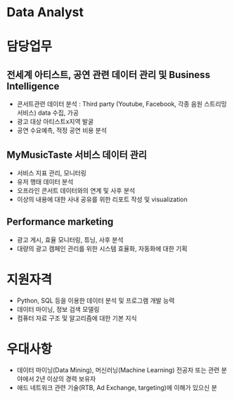 # Data Analyst

# 담당업무
## 전세계 아티스트, 공연 관련 데이터 관리 및 Business Intelligence
- 콘서트관련 데이터 분석 : Third party (Youtube, Facebook, 각종 음원 스트리밍 서비스) data 수집, 가공
- 광고 대상 아티스트x지역 발굴
- 공연 수요예측, 적정 공연 비용 분석

## MyMusicTaste 서비스 데이터 관리
- 서비스 지표 관리, 모니터링
- 유저 행태 데이터 분석
- 오프라인 콘서트 데이터와의 연계 및 사후 분석
- 이상의 내용에 대한 사내 공유를 위한 리포트 작성 및 visualization

## Performance marketing
- 광고 게시, 효율 모니터링, 튜닝, 사후 분석
- 대량의 광고 캠페인 관리를 위한 시스템 효율화, 자동화에 대한 기획

# 지원자격
- Python, SQL 등을 이용한 데이터 분석 및 프로그램 개발 능력
- 데이터 마이닝, 정보 검색 모델링
- 컴퓨터 자료 구조 및 알고리즘에 대한 기본 지식

# 우대사항
- 데이터 마이닝(Data Mining), 머신러닝(Machine Learning) 전공자 또는 관련 분야에서 2년 이상의 경력 보유자
- 애드 네트워크 관련 기술(RTB, Ad Exchange, targeting)에 이해가 있으신 분
